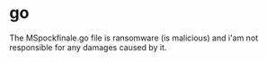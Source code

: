 # go
The MSpockfinale.go file is ransomware (is malicious) and i'am not responsible for any damages caused by it.
